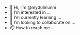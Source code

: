 - 👋 Hi, I’m @mydulmunni
- 👀 I’m interested in ...
- 🌱 I’m currently learning ...
- 💞️ I’m looking to collaborate on ...
- 📫 How to reach me ...

<!---
mydulmunni/mydulmunni is a ✨ special ✨ repository because its `README.md` (this file) appears on your GitHub profile.
You can click the Preview link to take a look at your changes.
--->
